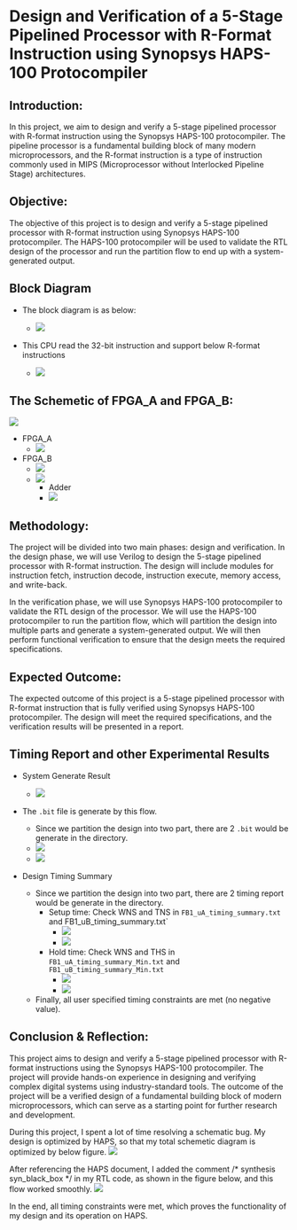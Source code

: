 # Design and Verification of a 5-Stage Pipelined Processor with R-Format Instruction using Synopsys HAPS-100 Protocompiler

## Introduction:
In this project, we aim to design and verify a 5-stage pipelined processor with R-format instruction using the Synopsys HAPS-100 protocompiler. The pipeline processor is a fundamental building block of many modern microprocessors, and the R-format instruction is a type of instruction commonly used in MIPS (Microprocessor without Interlocked Pipeline Stage) architectures.


## Objective:
The objective of this project is to design and verify a 5-stage pipelined processor with R-format instruction using Synopsys HAPS-100 protocompiler. The HAPS-100 protocompiler will be used to validate the RTL design of the processor and run the partition flow to end up with a system-generated output.


## Block Diagram

+ The block diagram is as below:
    + ![](https://i.imgur.com/yWWlmaw.png)

+ This CPU read the 32-bit instruction and support below R-format instructions
    + ![](https://i.imgur.com/mj3dEyU.png)

## The Schemetic of FPGA_A and FPGA_B:

![](https://i.imgur.com/8OFaqeU.png)

+ FPGA_A
    + ![](https://i.imgur.com/OaEseei.png)
+ FPGA_B
    + ![](https://i.imgur.com/0ZPZRll.png)
    + ![](https://i.imgur.com/9uA2F13.png)
        + Adder
        + ![](https://i.imgur.com/jRBF2Op.png)


## Methodology:
The project will be divided into two main phases: design and verification. In the design phase, we will use Verilog to design the 5-stage pipelined processor with R-format instruction. The design will include modules for instruction fetch, instruction decode, instruction execute, memory access, and write-back.

In the verification phase, we will use Synopsys HAPS-100 protocompiler to validate the RTL design of the processor. We will use the HAPS-100 protocompiler to run the partition flow, which will partition the design into multiple parts and generate a system-generated output. We will then perform functional verification to ensure that the design meets the required specifications.

## Expected Outcome:
The expected outcome of this project is a 5-stage pipelined processor with R-format instruction that is fully verified using Synopsys HAPS-100 protocompiler. The design will meet the required specifications, and the verification results will be presented in a report.

## Timing Report and other Experimental Results

+ System Generate Result
    + ![](https://i.imgur.com/wKAJvV6.png)
+ The `.bit` file is generate by this flow.
    + Since we partition the design into two part, there are 2 `.bit` would be generate in the directory.
    + ![](https://i.imgur.com/GV7Rm0L.png)
    + ![](https://i.imgur.com/adOuqju.png)

+ Design Timing Summary
    + Since we partition the design into two part, there are 2 timing report would be generate in the directory.
        + Setup time: Check WNS and TNS in `FB1_uA_timing_summary.txt` and FB1_uB_timing_summary.txt`
            + ![](https://i.imgur.com/czDzdkG.png)
            + ![](https://i.imgur.com/FWv3GKr.png)
        + Hold time: Check WNS and THS in `FB1_uA_timing_summary_Min.txt` and `FB1_uB_timing_summary_Min.txt`
            + ![](https://i.imgur.com/CwCAfVL.png)
            + ![](https://i.imgur.com/cNckWIX.png)
    + Finally, all user specified timing constraints are met (no negative value).

## Conclusion & Reflection:

This project aims to design and verify a 5-stage pipelined processor with R-format instructions using the Synopsys HAPS-100 protocompiler. The project will provide hands-on experience in designing and verifying complex digital systems using industry-standard tools. The outcome of the project will be a verified design of a fundamental building block of modern microprocessors, which can serve as a starting point for further research and development.

During this project, I spent a lot of time resolving a schematic bug. My design is optimized by HAPS, so that my total schemetic diagram is optimized by below figure.
![](https://i.imgur.com/Rjxohwf.png)

After referencing the HAPS document, I added the comment /* synthesis syn_black_box */ in my RTL code, as shown in the figure below, and this flow worked smoothly.
![](https://i.imgur.com/fPYQYe2.png)

In the end, all timing constraints were met, which proves the functionality of my design and its operation on HAPS.

